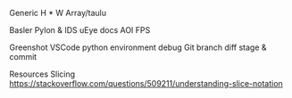 Generic
    H * W
    Array/taulu

Basler Pylon & IDS uEye
    docs
    AOI
    FPS

Greenshot
VSCode
    python environment
            debug
    Git
        branch
        diff
        stage & commit


Resources
    Slicing
        https://stackoverflow.com/questions/509211/understanding-slice-notation